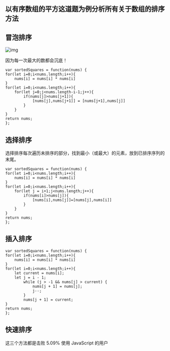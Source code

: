## 以有序数组的平方这道题为例分析所有关于数组的排序方法

## 冒泡排序
![img]([https://img.xwyue.com/i/2024/01/09/659c3254524ef.png])

因为每一次最大的数都会沉底！


```code
var sortedSquares = function(nums) {
for(let i=0;i<nums.length;i++){
    nums[i] = nums[i] * nums[i]
}
for(let i=0;i<nums.length;i++){
    for(let j=0;j<nums.length-i-1;j++){
        if(nums[j]>nums[j+1]){
            [nums[j],nums[j+1]] = [nums[j+1],nums[j]]
        }
    }
}
return nums;
};
```

## 选择排序
选择排序每次遍历未排序的部分，找到最小（或最大）的元素，放到已排序序列的末尾。

```code
var sortedSquares = function(nums) {
for(let i=0;i<nums.length;i++){
    nums[i] = nums[i] * nums[i]
}
for(let i=0;i<nums.length;i++){
    for(let j = i+1;j<nums.length;j++){
        if(nums[i]>nums[j]){
            [nums[i],nums[j]]=[nums[j],nums[i]]
        }
    }
}
return nums;
};
```

## 插入排序

```code
var sortedSquares = function(nums) {
for(let i=0;i<nums.length;i++){
    nums[i] = nums[i] * nums[i]
}
for(let i=0;i<nums.length;i++){
    let current = nums[i];
    let j = i - 1;
        while (j > -1 && nums[j] > current) {
            nums[j + 1] = nums[j];
            j--;
        }
        nums[j + 1] = current;
}
return nums;
};
```

## 快速排序



这三个方法都是击败 5.09%  使用 JavaScript 的用户
